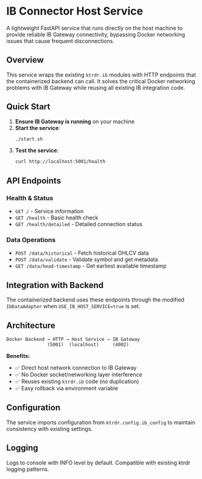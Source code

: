 # IB Connector Host Service

A lightweight FastAPI service that runs directly on the host machine to provide reliable IB Gateway connectivity, bypassing Docker networking issues that cause frequent disconnections.

## Overview

This service wraps the existing `ktrdr.ib` modules with HTTP endpoints that the containerized backend can call. It solves the critical Docker networking problems with IB Gateway while reusing all existing IB integration code.

## Quick Start

1. **Ensure IB Gateway is running** on your machine
2. **Start the service**:
   ```bash
   ./start.sh
   ```
3. **Test the service**:
   ```bash
   curl http://localhost:5001/health
   ```

## API Endpoints

### Health & Status
- `GET /` - Service information
- `GET /health` - Basic health check  
- `GET /health/detailed` - Detailed connection status

### Data Operations
- `POST /data/historical` - Fetch historical OHLCV data
- `POST /data/validate` - Validate symbol and get metadata
- `GET /data/head-timestamp` - Get earliest available timestamp

## Integration with Backend

The containerized backend uses these endpoints through the modified `IbDataAdapter` when `USE_IB_HOST_SERVICE=true` is set.

## Architecture

```
Docker Backend → HTTP → Host Service → IB Gateway
               (5001)  (localhost)     (4002)
```

**Benefits:**
- ✅ Direct host network connection to IB Gateway
- ✅ No Docker socket/networking layer interference  
- ✅ Reuses existing `ktrdr.ib` code (no duplication)
- ✅ Easy rollback via environment variable

## Configuration

The service imports configuration from `ktrdr.config.ib_config` to maintain consistency with existing settings.

## Logging

Logs to console with INFO level by default. Compatible with existing ktrdr logging patterns.